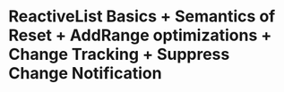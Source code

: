 # ReactiveList Basics + Semantics of Reset + AddRange optimizations + Change Tracking + Suppress Change Notification

